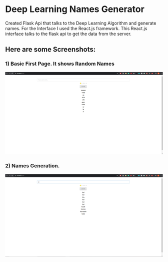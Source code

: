 # Deep Learning Names Generator

Created Flask Api that talks to the Deep Learning Algorithm and generate names. For the Interface I used the React.js framework. This React.js interface talks to the flask api to get the data from the server. 

## Here are some Screenshots: 

### 1) Basic First Page. It shows Random Names

![Camera](screenshots/Capture.PNG)

### 2) Names Generation.

![Classification](screenshots/Capture_k.PNG)